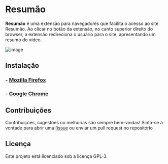 # Resumão

**Resumão** é uma extensão para navegadores que facilita o acesso ao site Resumão. Ao clicar no botão da extensão, no canto superior direito do browser, a extensão redireciona o usuário para o site, apresentando um resumo do vídeo.

![image](https://github.com/user-attachments/assets/ff8f5ae7-0ce5-40af-bf22-bea1e7a7c65b)

## Instalação

### - [Mozilla Firefox](https://addons.mozilla.org/en-US/firefox/addon/resum%C3%A3o-youtube/)
### - [Google Chrome](https://chromewebstore.google.com/detail/resum%C3%A3o/pemkdgcjnabkfmnofelbchloelioefob)

## Contribuições

Contribuições, sugestões ou melhorias são sempre bem-vindas! Sinta-se à vontade para abrir uma [[issue](https://github.com/felipos/resumao-extension/issues) ou enviar um pull request no repositório

## Licença

Este projeto está licenciado sob a licença GPL-3.
